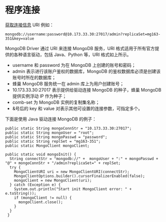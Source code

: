 # 程序连接

[获取连接信息](http://support.c.163.com/md.html#!平台服务/MongoDB/使用指南/连接实例/MongoDB获取连接信息.md)  URI 例如：

    mongodb://username:password@10.173.33.30:27017/admin?replicaSet=mg163-351&key=value

MongoDB Driver 通过 URI 来连接 MongoDB 服务，URI 格式适用于所有官方提供的各种语言驱动，包括 Java、Python 等，URI 格式如上所示。

* username 和 password 为在 MongoDB 上创建的账号和密码；
* admin 表示进行该账户鉴权的数据库，MongoDB 的鉴权数据库必须是创建该账号时所在的数据库；
* 蜂巢 MongoDB 服务统一在 admin 库上为用户创建账号；
* 10.173.33.30:27017 表示提供给驱动连接 MongoDB 的种子，蜂巢 MongoDB 提供实例浮动 IP 作为种子；
* comb-set 为 MongoDB 实例的复制集名称；
* &号后的 key 和 value 对表示其他可设置的连接参数，可指定多个。


下面是使用 Java 驱动连接 MongoDB 的例子：


    public static String mongoConnStr = "10.173.33.30:27017";
    public static String mongoUser = "root";
    public static String mongoPasswd = "password";
    public static String replSet = "mg163-351";
    public static MongoClient mongoClient;
  
    public static void mongoInit() {  
      String connectStr = "mongodb://" +  mongoUser + ":" + mongoPasswd + "@" + mongoConnStr + "/admin?replicaSet=" + replSet;
      try {
        MongoClientURI uri = new MongoClientURI(connectStr);
        MongoClientOptions.builder().cursorFinalizerEnabled(false);
        mongoClient = new MongoClient(uri);
      } catch (Exception e) {
        System.out.println("Start init MongoClient error: " + e.toString());
        if (mongoClient != null) {
          mongoClient.close();
        }
      }
     }














